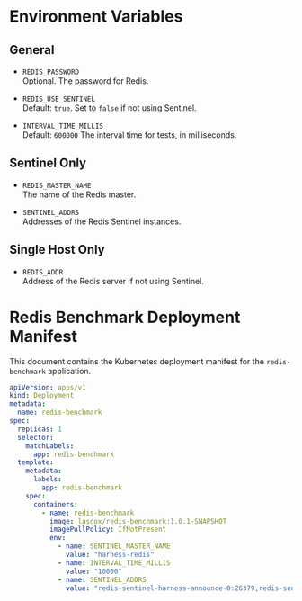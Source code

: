 # Environment Variables

## General

- `REDIS_PASSWORD`  
  Optional. The password for Redis.

- `REDIS_USE_SENTINEL`  
  Default: `true`. Set to `false` if not using Sentinel.

- `INTERVAL_TIME_MILLIS`  
  Default: `600000` The interval time for tests, in milliseconds.

## Sentinel Only

- `REDIS_MASTER_NAME`  
  The name of the Redis master.

- `SENTINEL_ADDRS`  
  Addresses of the Redis Sentinel instances.

## Single Host Only

- `REDIS_ADDR`  
  Address of the Redis server if not using Sentinel.


# Redis Benchmark Deployment Manifest

This document contains the Kubernetes deployment manifest for the `redis-benchmark` application.

```yaml
apiVersion: apps/v1
kind: Deployment
metadata:
  name: redis-benchmark
spec:
  replicas: 1
  selector:
    matchLabels:
      app: redis-benchmark
  template:
    metadata:
      labels:
        app: redis-benchmark
    spec:
      containers:
        - name: redis-benchmark
          image: lasdox/redis-benchmark:1.0.1-SNAPSHOT
          imagePullPolicy: IfNotPresent
          env:
            - name: SENTINEL_MASTER_NAME
              value: "harness-redis"
            - name: INTERVAL_TIME_MILLIS
              value: "10000"
            - name: SENTINEL_ADDRS
              value: "redis-sentinel-harness-announce-0:26379,redis-sentinel-harness-announce-1:26379,redis-sentinel-harness-announce-2:26379"
```
